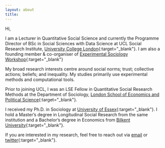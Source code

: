 ```yaml
---
layout: about
title: 
---
```


Hi,

I am a Lecturer in Quantitative Social Science and currently the Programme Director of BSc in Social Sciences with Data Science at UCL Social Research Institute, [University College London](https://www.ucl.ac.uk/){:target="_blank"}. I am also a founding member & co-organiser of [Experimental Sociology Workshop](https://experimentalsociology.github.io/){:target="_blank"} 

My broad research interests centre around social norms; trust; collective actions; beliefs; and inequality. My studies primarily use experimental methods and computational tools. 

Prior to joining UCL, I was an LSE Fellow in Quantitative Social Research Methods at the Department of Sociology, [London School of Economics and Political Science](https://www.lse.ac.uk/sociology){:target="_blank"}. 

I received my Ph.D. in Sociology at [University of Essex](https://www.essex.ac.uk/departments/sociology){:target="_blank"}. I hold a Master’s degree in Longitudinal Social Research from the same institution and a Bachelor’s degree in Economics from [Bilkent University](http://econ.bilkent.edu.tr/){:target="_blank"}. 

If you are interested in my research, feel free to reach out via [email](mailto:b.sonmez@ucl.ac.uk) or [twitter](https://twitter.com/socioburak){:target="_blank"}.
